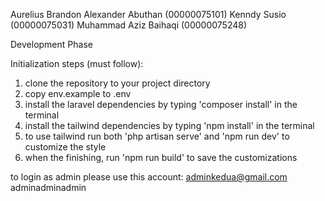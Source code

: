 Aurelius Brandon Alexander Abuthan (00000075101)
Kenndy Susio (00000075031)
Muhammad Aziz Baihaqi (00000075248)

Development Phase

Initialization steps (must follow):

1. clone the repository to your project directory
2. copy env.example to .env
3. install the laravel dependencies by typing 'composer install' in the terminal
4. install the tailwind dependencies by typing 'npm install' in the terminal
5. to use tailwind run both 'php artisan serve' and 'npm run dev' to customize the style
6. when the finishing, run 'npm run build' to save the customizations

to login as admin please use this account:
adminkedua@gmail.com
adminadminadmin

